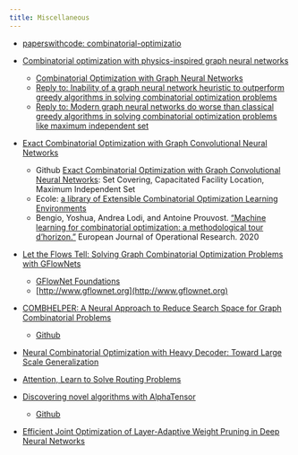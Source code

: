 ```yaml
---
title: Miscellaneous
---
```

* [paperswithcode: combinatorial-optimizatio](https://paperswithcode.com/task/combinatorial-optimization/latest)

* [Combinatorial optimization with physics-inspired graph neural networks](https://www.nature.com/articles/s42256-022-00468-6)
    - [Combinatorial Optimization with Graph Neural Networks](https://github.com/amazon-science/co-with-gnns-example/)
    - [Reply to: Inability of a graph neural network heuristic to outperform greedy algorithms in solving combinatorial optimization problems](https://www.nature.com/articles/s42256-022-00588-z)
    - [Reply to: Modern graph neural networks do worse than classical greedy algorithms in solving combinatorial optimization problems like maximum independent set](https://www.nature.com/articles/s42256-022-00590-5)

* [Exact Combinatorial Optimization with Graph Convolutional Neural Networks](https://proceedings.neurips.cc/paper_files/paper/2019/file/d14c2267d848abeb81fd590f371d39bd-Paper.pdf)
    - Github [Exact Combinatorial Optimization with Graph Convolutional Neural Networks](https://github.com/ds4dm/learn2branch): Set Covering, Capacitated Facility Location, Maximum Independent Set
    - Ecole: [a library of Extensible Combinatorial Optimization Learning Environments](https://doc.ecole.ai/py/en/stable/)
    - Bengio, Yoshua, Andrea Lodi, and Antoine Prouvost. [“Machine learning for combinatorial optimization: a methodological tour d’horizon.”](https://arxiv.org/pdf/1811.06128.pdf) European Journal of Operational Research. 2020    

* [Let the Flows Tell: Solving Graph Combinatorial Optimization Problems with GFlowNets](https://openreview.net/pdf?id=sTjW3JHs2V)
    - [GFlowNet Foundations](https://arxiv.org/pdf/2111.09266.pdf)
    - [http://www.gflownet.org](http://www.gflownet.org)

* [COMBHELPER: A Neural Approach to Reduce Search Space for Graph Combinatorial Problems](https://arxiv.org/pdf/2312.09086v1.pdf)
    - [Github](https://github.com/1041877801/COMBHelper)

* [Neural Combinatorial Optimization with Heavy Decoder: Toward Large Scale Generalization](https://paperswithcode.com/paper/neural-combinatorial-optimization-with-heavy)

* [Attention, Learn to Solve Routing Problems](https://openreview.net/forum?id=ByxBFsRqYm)

* [Discovering novel algorithms with AlphaTensor](https://deepmind.google/discover/blog/discovering-novel-algorithms-with-alphatensor/)
    - [Github](https://github.com/google-deepmind/alphatensor)

* [Efficient Joint Optimization of Layer-Adaptive Weight Pruning in Deep Neural Networks](https://paperswithcode.com/paper/efficient-joint-optimization-of-layer)   